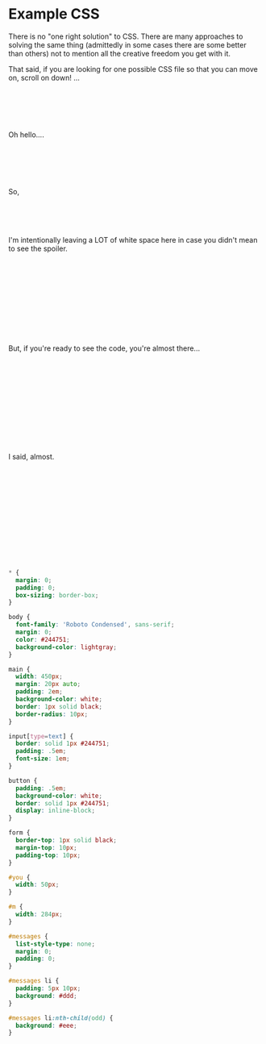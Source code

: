 # Example CSS

There is no "one right solution" to CSS. There are many approaches to solving the same thing (admittedly in some cases there are some better than others) not to mention all the creative freedom you get with it.

That said, if you are looking for one possible CSS file so that you can move on, scroll on down! ...

<br />
<br />
<br />
<br />


Oh hello....

<br>
<br>
<br>
<br>

So,

<br>
<br>
<br>

I'm intentionally leaving a LOT of white space here in case you didn't mean to see the spoiler.

<br>
<br>
<br>
<br>
<br>
<br>
<br>
<br>
<br>

But, if you're ready to see the code, you're almost there...

<br>
<br>
<br>
<br>
<br>

<br>
<br>
<br>
<br>
<br>


I said, almost.

<br>
<br>
<br>
<br>
<br>

<br>

<br>
<br>
<br>
<br>
<br>


```css
* { 
  margin: 0; 
  padding: 0; 
  box-sizing: border-box; 
}

body {
  font-family: 'Roboto Condensed', sans-serif;
  margin: 0;
  color: #244751;
  background-color: lightgray;
}

main {
  width: 450px;
  margin: 20px auto;
  padding: 2em;
  background-color: white;
  border: 1px solid black;
  border-radius: 10px;
}

input[type=text] {
  border: solid 1px #244751;
  padding: .5em;
  font-size: 1em;
}

button {
  padding: .5em;
  background-color: white;
  border: solid 1px #244751;
  display: inline-block;
}

form {
  border-top: 1px solid black;
  margin-top: 10px;
  padding-top: 10px;
}

#you {
  width: 50px;
}

#m {
  width: 284px;
}

#messages { 
  list-style-type: none; 
  margin: 0; 
  padding: 0;
}

#messages li { 
  padding: 5px 10px;
  background: #ddd;
}

#messages li:nth-child(odd) { 
  background: #eee; 
}
```
